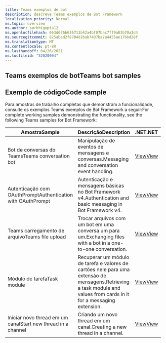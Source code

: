 ```yaml
---
title: Teams exemplos de bot
description: descreve Teams exemplos de Bot Framework
localization_priority: Normal
ms.topic: overview
ms.author: surbhigupta12
ms.openlocfilehash: 663d676b636711b42a4bf07bac7ff9a83b70a3d4
ms.sourcegitcommit: 825abed2f8784d2bab7407ba7a4455ae17bbd28f
ms.translationtype: MT
ms.contentlocale: pt-BR
ms.lasthandoff: 04/26/2021
ms.locfileid: "52020004"
---
```

## <a name="teams-bot-samples"></a><span data-ttu-id="dbd42-103">Teams exemplos de bot</span><span class="sxs-lookup"><span data-stu-id="dbd42-103">Teams bot samples</span></span>

## <a name="code-sample"></a><span data-ttu-id="dbd42-104">Exemplo de código</span><span class="sxs-lookup"><span data-stu-id="dbd42-104">Code sample</span></span>

<span data-ttu-id="dbd42-105">Para amostras de trabalho completas que demonstram a funcionalidade, consulte os exemplos Teams exemplos de Bot Framework a seguir:</span><span class="sxs-lookup"><span data-stu-id="dbd42-105">For complete working samples demonstrating the functionality, see the following Teams samples for Bot Framework:</span></span>

| <span data-ttu-id="dbd42-106">**Amostra**</span><span class="sxs-lookup"><span data-stu-id="dbd42-106">**Sample**</span></span> | <span data-ttu-id="dbd42-107">**Descrição**</span><span class="sxs-lookup"><span data-stu-id="dbd42-107">**Description**</span></span> | <span data-ttu-id="dbd42-108">**.NET**</span><span class="sxs-lookup"><span data-stu-id="dbd42-108">**.NET**</span></span> | <span data-ttu-id="dbd42-109">**JavaScript**</span><span class="sxs-lookup"><span data-stu-id="dbd42-109">**JavaScript**</span></span> | <span data-ttu-id="dbd42-110">**Python**</span><span class="sxs-lookup"><span data-stu-id="dbd42-110">**Python**</span></span> |
|--------|------------- |---|---|---|
| <span data-ttu-id="dbd42-111">Bot de conversas do Teams</span><span class="sxs-lookup"><span data-stu-id="dbd42-111">Teams conversation bot</span></span> | <span data-ttu-id="dbd42-112">Manipulação de eventos de mensagens e conversas.</span><span class="sxs-lookup"><span data-stu-id="dbd42-112">Messaging and conversation event handling.</span></span> | [<span data-ttu-id="dbd42-113">View</span><span class="sxs-lookup"><span data-stu-id="dbd42-113">View</span></span>](https://github.com/microsoft/BotBuilder-Samples/tree/master/samples/csharp_dotnetcore/57.teams-conversation-bot)| [<span data-ttu-id="dbd42-114">View</span><span class="sxs-lookup"><span data-stu-id="dbd42-114">View</span></span>](https://github.com/microsoft/BotBuilder-Samples/tree/master/samples/javascript_nodejs/57.teams-conversation-bot)| [<span data-ttu-id="dbd42-115">View</span><span class="sxs-lookup"><span data-stu-id="dbd42-115">View</span></span>](https://github.com/microsoft/BotBuilder-Samples/tree/master/samples/python/57.teams-conversation-bot) |
| <span data-ttu-id="dbd42-116">Autenticação com OAuthPrompt</span><span class="sxs-lookup"><span data-stu-id="dbd42-116">Authentication with OAuthPrompt</span></span>| <span data-ttu-id="dbd42-117">Autenticação e mensagens básicas no Bot Framework v4.</span><span class="sxs-lookup"><span data-stu-id="dbd42-117">Authentication and basic messaging in Bot Framework v4.</span></span> | [<span data-ttu-id="dbd42-118">View</span><span class="sxs-lookup"><span data-stu-id="dbd42-118">View</span></span>](https://github.com/microsoft/BotBuilder-Samples/tree/master/samples/csharp_dotnetcore/46.teams-auth)| [<span data-ttu-id="dbd42-119">View</span><span class="sxs-lookup"><span data-stu-id="dbd42-119">View</span></span>](https://github.com/microsoft/BotBuilder-Samples/tree/master/samples/javascript_nodejs/46.teams-auth)| [<span data-ttu-id="dbd42-120">View</span><span class="sxs-lookup"><span data-stu-id="dbd42-120">View</span></span>](https://github.com/microsoft/BotBuilder-Samples/tree/master/samples/python/46.teams-auth) |
|<span data-ttu-id="dbd42-121">Teams carregamento de arquivo</span><span class="sxs-lookup"><span data-stu-id="dbd42-121">Teams file upload</span></span> | <span data-ttu-id="dbd42-122">Trocar arquivos com um bot em uma conversa um para um.</span><span class="sxs-lookup"><span data-stu-id="dbd42-122">Exchanging files with a bot in a one-to-one conversation.</span></span> | [<span data-ttu-id="dbd42-123">View</span><span class="sxs-lookup"><span data-stu-id="dbd42-123">View</span></span>](https://github.com/microsoft/BotBuilder-Samples/tree/master/samples/csharp_dotnetcore/56.teams-file-upload) | [<span data-ttu-id="dbd42-124">View</span><span class="sxs-lookup"><span data-stu-id="dbd42-124">View</span></span>](https://github.com/microsoft/BotBuilder-Samples/tree/master/samples/javascript_nodejs/56.teams-file-upload) | [<span data-ttu-id="dbd42-125">View</span><span class="sxs-lookup"><span data-stu-id="dbd42-125">View</span></span>](https://github.com/microsoft/BotBuilder-Samples/tree/master/samples/python/56.teams-file-upload) |
| <span data-ttu-id="dbd42-126">Módulo de tarefa</span><span class="sxs-lookup"><span data-stu-id="dbd42-126">Task module</span></span> | <span data-ttu-id="dbd42-127">Recuperar um módulo de tarefa e valores de cartões nele para uma extensão de mensagens.</span><span class="sxs-lookup"><span data-stu-id="dbd42-127">Retrieving a task module and values from cards in it for a messaging extension.</span></span> | [<span data-ttu-id="dbd42-128">View</span><span class="sxs-lookup"><span data-stu-id="dbd42-128">View</span></span>](https://github.com/microsoft/BotBuilder-Samples/tree/main/samples/csharp_dotnetcore/54.teams-task-module) | [<span data-ttu-id="dbd42-129">View</span><span class="sxs-lookup"><span data-stu-id="dbd42-129">View</span></span>](https://github.com/microsoft/BotBuilder-Samples/tree/main/samples/javascript_nodejs/54.teams-task-module) | [<span data-ttu-id="dbd42-130">View</span><span class="sxs-lookup"><span data-stu-id="dbd42-130">View</span></span>](https://github.com/microsoft/BotBuilder-Samples/tree/main/samples/python/54.teams-task-module) |
| <span data-ttu-id="dbd42-131">Iniciar novo thread em um canal</span><span class="sxs-lookup"><span data-stu-id="dbd42-131">Start new thread in a channel</span></span> | <span data-ttu-id="dbd42-132">Criando um novo thread em um canal.</span><span class="sxs-lookup"><span data-stu-id="dbd42-132">Creating a new thread in a channel.</span></span> | [<span data-ttu-id="dbd42-133">View</span><span class="sxs-lookup"><span data-stu-id="dbd42-133">View</span></span>](https://github.com/microsoft/BotBuilder-Samples/tree/main/samples/csharp_dotnetcore/58.teams-start-new-thread-in-channel) | [<span data-ttu-id="dbd42-134">View</span><span class="sxs-lookup"><span data-stu-id="dbd42-134">View</span></span>](https://github.com/microsoft/BotBuilder-Samples/tree/main/samples/javascript_nodejs/58.teams-start-new-thread-in-channel) | [<span data-ttu-id="dbd42-135">View</span><span class="sxs-lookup"><span data-stu-id="dbd42-135">View</span></span>](https://github.com/microsoft/BotBuilder-Samples/tree/main/samples/python/58.teams-start-thread-in-channel) |
